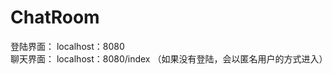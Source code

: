 # ChatRoom
登陆界面： localhost：8080                                                           
聊天界面： localhost：8080/index （如果没有登陆，会以匿名用户的方式进入）                                            

